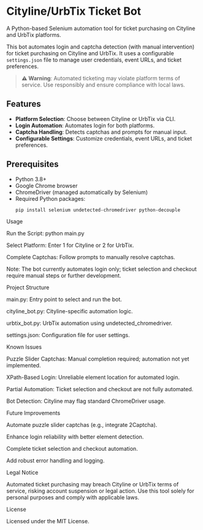 # Cityline/UrbTix Ticket Bot

A Python-based Selenium automation tool for ticket purchasing on Cityline and UrbTix platforms.

This bot automates login and captcha detection (with manual intervention) for ticket purchasing on Cityline and UrbTix. It uses a configurable `settings.json` file to manage user credentials, event URLs, and ticket preferences.

> **⚠️ Warning**: Automated ticketing may violate platform terms of service. Use responsibly and ensure compliance with local laws.

## Features
- **Platform Selection**: Choose between Cityline or UrbTix via CLI.
- **Login Automation**: Automates login for both platforms.
- **Captcha Handling**: Detects captchas and prompts for manual input.
- **Configurable Settings**: Customize credentials, event URLs, and ticket preferences.

## Prerequisites
- Python 3.8+
- Google Chrome browser
- ChromeDriver (managed automatically by Selenium)
- Required Python packages:
  ```bash
  pip install selenium undetected-chromedriver python-decouple

Usage





Run the Script:
  python main.py

Select Platform: Enter 1 for Cityline or 2 for UrbTix.



Complete Captchas: Follow prompts to manually resolve captchas.



Note: The bot currently automates login only; ticket selection and checkout require manual steps or further development.

Project Structure





main.py: Entry point to select and run the bot.



cityline_bot.py: Cityline-specific automation logic.



urbtix_bot.py: UrbTix automation using undetected_chromedriver.



settings.json: Configuration file for user settings.

Known Issues





Puzzle Slider Captchas: Manual completion required; automation not yet implemented.



XPath-Based Login: Unreliable element location for automated login.



Partial Automation: Ticket selection and checkout are not fully automated.



Bot Detection: Cityline may flag standard ChromeDriver usage.

Future Improvements





Automate puzzle slider captchas (e.g., integrate 2Captcha).



Enhance login reliability with better element detection.



Complete ticket selection and checkout automation.



Add robust error handling and logging.

Legal Notice

Automated ticket purchasing may breach Cityline or UrbTix terms of service, risking account suspension or legal action. Use this tool solely for personal purposes and comply with applicable laws.

License

Licensed under the MIT License.

